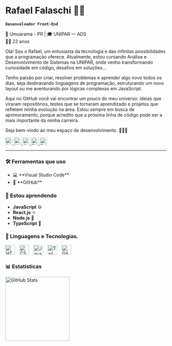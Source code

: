 # Rafael Falaschi 👨‍💻

**`Desenvolvedor Front-End`**

📍 Umuarama - PR | 🎓 UNIPAR — ADS  
👨‍🎓 22 anos

Olá! Sou o Rafael, um entusiasta da tecnologia e das infinitas possibilidades que a programação oferece. Atualmente, estou cursando Análise e Desenvolvimento de Sistemas na UNIPAR, onde venho transformando curiosidade em código, desafios em soluções...

Tenho paixão por criar, resolver problemas e aprender algo novo todos os dias, seja desbravando linguagens de programação, estruturando um novo layout ou me aventurando por lógicas complexas em JavaScript.

Aqui no GitHub você vai encontrar um pouco do meu universo: ideias que viraram repositórios, testes que se tornaram aprendizado e projetos que refletem minha evolução na área. Estou sempre em busca de aprimoramento, porque acredito que a próxima linha de código pode ser a mais importante da minha carreira.

Seja bem-vindo ao meu espaço de desenvolvimento. 🚀👨‍💻

<p text-align="left" >
  <a href="https://www.instagram.com/falaschii_/" target="_blank">
    <img 
      alt="Instagram" 
      title="Instagram" 
      src="https://img.shields.io/badge/Instagram-Seguir-%23E4405F?style=for-the-badge&logo=instagram&logoColor=white&labelColor=E4405F" 
      style="height: 23px;" 
    />
  </a>
  <a href="https://www.linkedin.com/in/rafael-falaschi-97a1542ab/" target="_blank">
    <img 
      alt="LinkedIn" 
      title="LinkedIn" 
      src="https://img.shields.io/badge/LinkedIn-Conectar-%230A66C2?style=for-the-badge&logo=linkedin&logoColor=white&labelColor=0A66C2"
     style="height: 23px;" 
    />
  </a>
  <a href="mailto:rafaelfalaschi15@gmail.com" target="_blank">
    <img 
      alt="Gmail" 
      title="Enviar e-mail" 
      src="https://img.shields.io/badge/Gmail-Enviar%20e--mail-%23D14836?style=for-the-badge&logo=gmail&logoColor=white&labelColor=D14836"
      style="height: 23px;"
    />
  </a>
  <a href="https://discord.com/users/423540513451540480" target="_blank">
    <img 
      alt="Discord" 
      title="Me chame no Discord" 
      src="https://img.shields.io/badge/Discord-Entrar%20em%20contato-%235865F2?style=for-the-badge&logo=discord&logoColor=white&labelColor=5865F2"
      style="height: 23px;"
    />
  </a>
  <a href="https://seuportfolio.com.br" target="_blank">
    <img 
      alt="Portfólio" 
      title="Visite meu portfólio" 
      src="https://img.shields.io/badge/Portfólio-Ver%20projetos-%23000000?style=for-the-badge&logo=firefox&logoColor=white&labelColor=000000"
      style="height: 23px;" 
    />
  </a>
</p>

---

### 🛠️ Ferramentas que uso
<ul>
  <li>💻 **Visual Studio Code**</li>
  <li>🐙 **GitHub**</li>
</ul>

### 🌱 Estou aprendendo
- **JavaScript** ⚙️
- **React.js** ⚛️
- **Node.js** 🚀
- **TypeScript** 🔷

### 🤖 Linguagens e Tecnologias.

<img 
    text-align="left" 
    alt="HTML"
    title="HTML" 
    width="30px" 
    style="padding-right: 10px;" 
    src="https://cdn.jsdelivr.net/gh/devicons/devicon@latest/icons/html5/html5-original.svg" 
/>
<img 
    text-align="left" 
    alt="CSS" 
    title="CSS"
    width="30px" 
    style="padding-right: 10px;" 
    src="https://cdn.jsdelivr.net/gh/devicons/devicon@latest/icons/css3/css3-original.svg" 
/>
<img 
    text-align="left" 
    alt="JavaScript" 
    title="JavaScript"
    width="30px" 
    style="padding-right: 10px;" 
    src="https://cdn.jsdelivr.net/gh/devicons/devicon@latest/icons/javascript/javascript-original.svg" 
/>
<img 
    text-align="left" 
    alt="Tailwind" 
    title="Tailwind"
    width="30px" 
    style="padding-right: 10px;" 
    src="https://cdn.jsdelivr.net/gh/devicons/devicon@latest/icons/tailwindcss/tailwindcss-original.svg" 
/>
<img 
    text-align="left" 
    alt="Git" 
    title="Git"
    width="30px" 
    style="padding-right: 10px;" 
    src="https://cdn.jsdelivr.net/gh/devicons/devicon@latest/icons/git/git-original.svg" 
/>

### 📊 Estatísticas

<p text-align="left"  >
  <img 
    alt="GitHub Stats" 
    height="200" 
    style="padding-right: 10px;" 
    src="https://github-readme-stats.vercel.app/api/top-langs/?username=RafaelFalaschii&theme=tokyonight&layout=compact&custom_title=Tecnologias&langs_count=9"
  />
</p>
